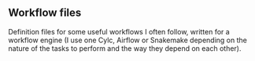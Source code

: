 ## Workflow files

Definition files for some useful workflows I often follow, written for a
workflow engine (I use one Cylc, Airflow or Snakemake depending on the
nature of the tasks to perform and the way they depend on each other).

